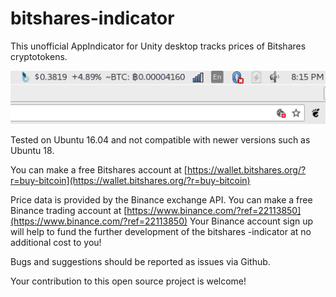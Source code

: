 # bitshares-indicator
This unofficial AppIndicator for Unity desktop tracks prices of Bitshares cryptotokens.


![screenshot-of-bitshares-indicator](screenshots/0.64.png "Version 0.64")

Tested on Ubuntu 16.04 and not compatible with newer versions such as Ubuntu 18. 

You can make a free Bitshares account at [https://wallet.bitshares.org/?r=buy-bitcoin](https://wallet.bitshares.org/?r=buy-bitcoin)

Price data is provided by the Binance exchange API. You can make a free Binance trading account at [https://www.binance.com/?ref=22113850](https://www.binance.com/?ref=22113850) Your Binance account sign up will help to fund the further development of the bitshares -indicator at no additional cost to you! 

Bugs and suggestions should be reported as issues via Github. 

Your contribution to this open source project is welcome!


